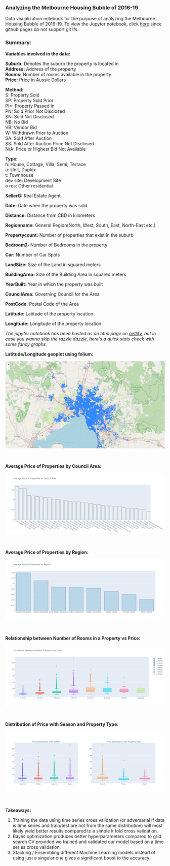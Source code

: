 ### Analyzing the Melbourne Housing Bubble of 2016-19 <br>
Data visualization notebook for the purpose of analyzing the Melbourne Housing Bubble of 2016-19. To view the Jupyter notebook, click <a href="https://melbournehousingbubble.netlify.app/">here</a> since github pages do not support git lfs. <br>


### Summary: <br>

**Variables involved in the data:** <br> 

**Suburb:** Denotes the suburb the property is located in <br>
**Address:** Address of the property <br>
**Rooms:** Number of rooms available in the property <br>
**Price:** Price in Aussie Dollars <br>

**Method:** <br>
S: Property Sold <br>
SP: Property Sold Prior <br>
PI*: Property Passed In <br>
PN: Sold Prior Not Disclosed <br>
SN: Sold Not Disclosed <br>
NB: No Bid <br>
VB: Vendor Bid <br>
W: Withdrawn Prior to Auction <br>
SA: Sold After Auction <br>
SS: Sold After Auction Price Not Disclosed <br>
N/A: Price or Highest Bid Not Available <br>

**Type:** <br>
h: House, Cottage, Villa, Semi, Terrace <br>
u: Unit, Duplex <br>
t: Townhouse <br>
dev site: Development Site <br>
o res: Other residential <br>

**SellerG:** Real Estate Agent <br>

**Date:** Date when the property was sold <br>

**Distance:** Distance from CBD in kilometers <br>

**Regionname:** General Region(North, West, South, East, North-East etc.) <br>

**Propertycount:** Number of properties that exist in the suburb <br>

**Bedroom2:** Number of Bedrooms in the property <br>

**Car:** Number of Car Spots <br>

**LandSize:** Size of the Land in squared meters <br>

**BuildingArea:** Size of the Building Area in squared meters <br>

**YearBuilt:** Year in which the property was built <br>

**CouncilArea:** Governing Council for the Area <br>

**PostCode:** Postal Code of the Area <br>

**Latitude:** Latitude of the property location <br>

**Longitude:** Longitude of the property location <br>


*The jupyter notebook has been hosted as an html page on <a href="https://melbournehousingbubble.netlify.app/">netlify</a>, but in case you wanna skip the razzle dazzle, here's a quick stats check with some fancy graphs.* <br>

**Latitude/Longitude geoplot using folium:** <br>

![](https://github.com/Ol0fmeistR/Melbourne-Housing-Bubble-Analysis/blob/main/Plots/Screenshot%20(94).png) 

<br>

**Average Price of Properties by Council Area:** <br>

![](https://github.com/Ol0fmeistR/Melbourne-Housing-Bubble-Analysis/blob/main/Plots/Council%20area%20vs%20Price.png)

<br>

**Average Price of Properties by Region:** <br>

![](https://github.com/Ol0fmeistR/Melbourne-Housing-Bubble-Analysis/blob/main/Plots/Avg%20Price%20vs%20Region.png)

<br>

**Relationship between Number of Rooms in a Property vs Price:** <br>

![](https://github.com/Ol0fmeistR/Melbourne-Housing-Bubble-Analysis/blob/main/Plots/Rooms%20vs%20Price.png)

<br>

**Distribution of Price with Season and Property Type:** <br>

![](https://github.com/Ol0fmeistR/Melbourne-Housing-Bubble-Analysis/blob/main/Plots/Price%20vs%20Season%20vs%20Prop%20type.png)

<br>

**Takeaways:** <br>
1. Training the data using time series cross validation (or adversarial if data is time series and train/test are not from the same distribution) will most likely yield better results compared to a simple k fold cross validation. <br>
2. Bayes optimization produces better hyperparameters compared to grid search CV provided we trained and validated our model based on a time series cross validation. <br>
3. Stacking / Ensembling different Machine Learning models instead of using just a singular one gives a significant boost to the accuracy. <br>
